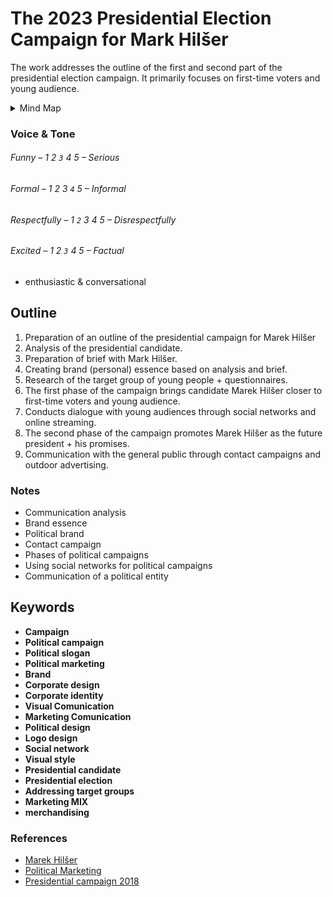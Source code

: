 # The 2023 Presidential Election Campaign for Mark Hilšer

The work addresses the outline of the first and second part of the presidential election campaign.
It primarily focuses on first-time voters and young audience.

<!-- Note the inclusion of an empty line break after the summary element for formatting. -->

<details>
  <summary>Mind Map</summary>

  ![Gray box placeholder image, for position only.](./img/thesis-mind-map.png)
</details>

### Voice & Tone

###### Funny – 1 2 `3` 4 5 – Serious
###### Formal – 1 2 3 `4` 5 – Informal
###### Respectfully – 1 `2` 3 4 5 – Disrespectfully
###### Excited – 1 2 `3` 4 5 – Factual

+ enthusiastic & conversational

## Outline

1. Preparation of an outline of the presidential campaign for Marek Hilšer
2. Analysis of the presidential candidate.
3. Preparation of brief with Mark Hilšer.
4. Creating brand (personal) essence based on analysis and brief.
5. Research of the target group of young people + questionnaires.
6. The first phase of the campaign brings candidate Marek Hilšer closer to first-time voters and young audience.
7. Conducts dialogue with young audiences through social networks and online streaming.
8. The second phase of the campaign promotes Marek Hilšer as the future president + his promises.
9. Communication with the general public through contact campaigns and outdoor advertising.

### Notes

- Communication analysis
- Brand essence
- Political brand
- Contact campaign
- Phases of political campaigns
- Using social networks for political campaigns
- Communication of a political entity

## Keywords

- **Campaign**
- **Political campaign**
- **Political slogan**
- **Political marketing**
- **Brand**
- **Corporate design**
- **Corporate identity**
- **Visual Comunication**
- **Marketing Comunication**
- **Political design**
- **Logo design**
- **Social network**
- **Visual style**
- **Presidential candidate**
- **Presidential election**
- **Addressing target groups**
- **Marketing MIX**
- **merchandising**

### References

- [Marek Hilšer](https://www.marekhilserdosenatu.cz)
- [Political Marketing](https://politickymarketing.com)
- [Presidential campaign 2018](https://www.mediar.cz/prezidentske-kampane-2018-kdo-a-jak-je-dela/)
